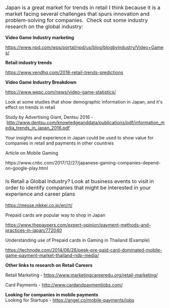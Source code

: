 <h3>&nbsp;</h3>
<h3>
  <span style="font-weight:400">Japan is a great market for trends in retail I think because it is a market facing several challenges that spurs innovation and problem-solving for companies.&nbsp; Check out some industry research on the global industry:</span>
</h3>
<p>
  <strong>Video Game Industry marketing</strong>
</p>
<p>
  <span style="font-weight:400"><a href="https://www.npd.com/wps/portal/npd/us/blog/blogbyindustry/Video+Games/">https://www.npd.com/wps/portal/npd/us/blog/blogbyindustry/Video+Games/</a></span>
</p>
<p>
  <strong>Retail industry trends</strong>
</p>
<p>
  <span style="font-weight:400"><a href="https://www.vendhq.com/2018-retail-trends-predictions">https://www.vendhq.com/2018-retail-trends-predictions</a></span>
</p>
<p>
  <strong>Video Game Industry Breakdown</strong>
</p>
<p>
  <span style="font-weight:400"><a href="https://www.wepc.com/news/video-game-statistics/">https://www.wepc.com/news/video-game-statistics/</a></span>
</p>
<p>
  <span style="font-weight:400">Look at some studies that show demographic information in Japan, and it's effect on trends in retail</span>
</p>
<p>
  <span style="font-weight:400">Study by Advertising Giant, Dentsu 2016 -&nbsp;<a href="http://www.dentsu.com/knowledgeanddata/publications/pdf/information_media_trends_in_japan_2016.pdf">http://www.dentsu.com/knowledgeanddata/publications/pdf/information_media_trends_in_japan_2016.pdf</a></span>
</p>
<p>
  <span style="font-weight:400">Your insights and experience in Japan could be used to show value for companies in retail and payments in other countries</span>
</p>
<p>
  <span style="font-weight:400">Article on Mobile Gaming</span>
</p>
<p>
  <span style="font-weight:400">https://www.cnbc.com/2017/12/27/japanese-gaming-companies-depend-on-google-play.html</span>
</p>
<h3>
  <span style="font-weight:400">Is Retail a Global Industry? Look at business events to visit in order to identify companies that might be interested in your experience and career plans</span>
</h3>
<p>
  <a href="https://messe.nikkei.co.jp/en/rt/"><span style="font-weight:400">https://messe.nikkei.co.jp/en/rt/</span></a>
</p>
<p>Prepaid cards are popular way to shop in Japan</p>
<p>
  <a href="https://www.thepaypers.com/expert-opinion/payment-methods-and-practices-in-japan/772040">https://www.thepaypers.com/expert-opinion/payment-methods-and-practices-in-japan/772040</a>
</p>
<p>
  Understanding use of Prepaid cards in Gaming in Thailand (Example)
</p>
<p>
  <a href="https://technode.com/2014/06/26/peek-pre-paid-card-dominated-mobile-game-payment-market-thailand-ndp-media/">https://technode.com/2014/06/26/peek-pre-paid-card-dominated-mobile-game-payment-market-thailand-ndp-media/</a>
</p>
<p>
  <strong>Other links to research on Retail Careers</strong>
</p>
<p>
  <span style="font-weight:400">Retail Marketing - </span><a href="https://www.marketingcareeredu.org/retail-marketing/"><span style="font-weight:400">https://www.marketingcareeredu.org/retail-marketing/</span></a>
</p>
<p>
  <span style="font-weight:400">Card Payments - </span><a href="http://www.cardandpaymentjobs.com/"><span style="font-weight:400">http://www.cardandpaymentjobs.com/</span></a>
</p>
<p>
  <strong>Looking for companies in mobile payments</strong><br>
  <span style="font-weight:400">Looking for Startups - </span><a href="https://angel.co/mobile-payments/jobs"><span style="font-weight:400">https://angel.co/mobile-payments/jobs</span></a>
</p>
